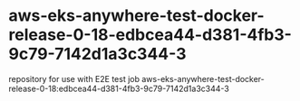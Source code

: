 # aws-eks-anywhere-test-docker-release-0-18-edbcea44-d381-4fb3-9c79-7142d1a3c344-3
repository for use with E2E test job aws-eks-anywhere-test-docker-release-0-18:edbcea44-d381-4fb3-9c79-7142d1a3c344-3
